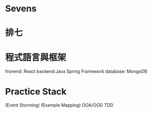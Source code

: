 # Sevens

# 排七

# 程式語言與框架
fronend: React
backend:Java Spring Framework
database: MongoDB

# Practice Stack
(Event Storming)
(Example Mapping)
OOA/OOD
TDD 
